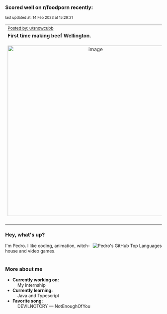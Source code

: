 ### Scored well on r/foodporn recently:

<p align="left"><sub>last updated at: 14 Feb 2023 at 15:29:21</sub></p>

|   |
| --- |
| <sub>[Posted by: u/snowcubb][source]</sub> |
| **First time making beef Wellington.** | 
|<p align="center"> <img alt="image" src="https://i.redd.it/t4gqae3cgtha1.jpg" width="550" /> </p>|
|   |

### Hey, what's up?
<img align="right" alt="Pedro's GitHub Top Languages" src="https://github-readme-stats.vercel.app/api/top-langs/?username=PedrosUsername&exclude_repo=HW2&layout=compact" />

I'm Pedro. I like coding, animation, witch-house and video games.<br><br>

### More about me
- **Currently working on:**  
&nbsp;&nbsp;&nbsp;&nbsp;My internship
- **Currently learning:**  
&nbsp;&nbsp;&nbsp;&nbsp;Java and Typescript
- **Favorite song:**  
&nbsp;&nbsp;&nbsp;&nbsp;DEVILNOTCRY — NotEnoughOfYou<br><br>

  



  
  
  
[linkedin]: https://linkedin.com/in/pedro-h-r-gomes-8a487b14a/
[gmail]: mailto:pilique11@gmail.com
[source]: https://reddit.com/r/FoodPorn/comments/110i37k/first_time_making_beef_wellington/
[redditAPI]: https://www.reddit.com/dev/api/